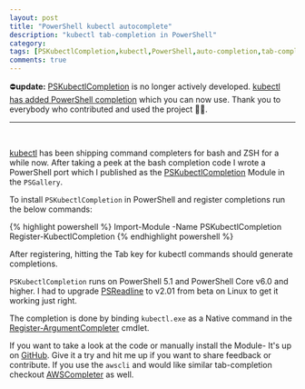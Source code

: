 ```yaml
---
layout: post
title: "PowerShell kubectl autocomplete"
description: "kubectl tab-completion in PowerShell"
category: 
tags: [PSKubectlCompletion,kubectl,PowerShell,auto-completion,tab-completion]
comments: true
---
```


⛔**update:** [PSKubectlCompletion](https://www.powershellgallery.com/packages/PSKubectlCompletion/) is no longer actively developed. [kubectl has added PowerShell completion](https://kubernetes.io/docs/tasks/tools/included/optional-kubectl-configs-pwsh/) which you can now use. Thank you to everybody who contributed and used the project 🖖🏽.

---
<br/>

[kubectl](https://kubernetes.io/docs/reference/kubectl/overview/) has been shipping command completers for bash and ZSH for a while now.  After taking a peek at the bash completion code I wrote a PowerShell port which I published as the [PSKubectlCompletion](https://www.powershellgallery.com/packages/PSKubectlCompletion/) Module in the `PSGallery`.

To install `PSKubectlCompletion` in PowerShell and register completions run the below commands:

{% highlight powershell %}
Import-Module -Name PSKubectlCompletion
Register-KubectlCompletion
{% endhighlight powershell %}

After registering, hitting the Tab key for kubectl commands should generate completions.

`PSKubectlCompletion` runs on PowerShell 5.1 and PowerShell Core v6.0 and higher. I had to upgrade [PSReadline](https://www.powershellgallery.com/packages/PSReadline/2.0.1) to v2.01 from beta on Linux to get it working just right.

The completion is done by binding `kubectl.exe` as a Native command in the [Register-ArgumentCompleter](https://docs.microsoft.com/en-us/powershell/module/microsoft.powershell.core/register-argumentcompleter?view=powershell-7#outputs) cmdlet.

If you want to take a look at the code or manually install the Module- It's up on [GitHub](https://github.com/mziyabo/PSKubectlCompletion). Give it a try and hit me up if you want to share feedback or contribute. If you use the `awscli` and would like similar tab-completion checkout [AWSCompleter](https://www.powershellgallery.com/packages/AWSCompleter/) as well.